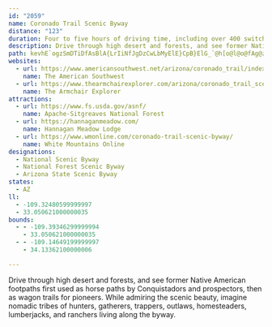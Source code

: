 ```yaml
---
id: "2059"
name: Coronado Trail Scenic Byway
distance: "123"
duration: Four to five hours of driving time, including over 400 switchbacks
description: Drive through high desert and forests, and see former Native American footpaths first used as horse paths by Conquistadors and prospectors, then as wagon trails for pioneers. While admiring the scenic beauty, imagine nomadic tribes of hunters, gatherers, trappers, outlaws, homesteaders, lumberjacks, and ranchers living along the byway.
path: kevhE`ogzSmDTiDfAsBlA{LrIiNfJgDzCwLbMyElE}CpB}ElG_`@h[o@l@o@fAg@zBa@xEaAjCUjAEhBN\b@^dFxDl@fA?lAcAlByBjDaBlDmAbEqCpG[rAYxBcA|Kc@jB{@fBqD~E{AdDg@fBa@dCmAbRNl@RLh@?j@g@d@_Df@sA~BsDr@[^?^Lh@`@lBdEh@X~@JDXKR{AXoAr@uB~CgEdDs@fBU~An@`@rBJxDlBL`@?VEXSPu@Fg@S_AaA_@CSb@LtAMj@a@XmBROP@RVF~Ju@`@FNV?ROp@}DvLOj@I~@Hr@Vl@dA`AxBb@h@Zt@dANj@lC|THzA?hAOdAc@hAoA~B}AxByUbXmC~AcC`@uAB{A_@sIsFaD_@g@?sOxEmB^uCXaFRiATyAj@y@r@}E~FeAd@}@Ca@Om@q@i@eA_AyAc@Yi@QiCCy@U}@s@e@o@e@UwE{@qImCyAs@e@e@{FgByC_@mBJkBt@wCvCiClD}C`Do@ZcBh@gCKcAk@qAaBcAmCcCsIwAkBk@a@qL{EeCq@}AGeGt@iBKy@UcAk@s@q@uBuDcA_AiCeA_ASmAM_ACcCVcRzEu@JWAaBw@}@w@mBwDY]{@WsA\}ClAWb@k@fCu@fAOr@TrHKlAg@x@qAl@yAMcC_AqDq@_EDqFj@i@Kk@y@k@{E_AeDk@{A_@Y]Ei@@u@VcGxDi@Lm@?}EkAoBIyB@}BVkH`Bk@^gArAUPi@Fu@QqBiD{@s@_@Qy@K}DSuI{AsE`@yDFiARyADkHgC{KM}Fy@sBJcJ`CgCXcA?_BQyAa@sBSoMCiAIyB}@uAuAm@kAoAsF_@_Ai@s@q@k@k@UmBWgE_CWYiAsCiAy@oBYy@Dw@Zs@xA[XYDoAGi@Qi@SsA{@o@O_B\cBlAaADa@QcAy@YAeAXi@Ec@g@YcAw@yAUQ}@g@s@So@M]Mo@c@c@_@[Y_A_@]MyAk@_@OSCkBFq@QMIgAMUGSGUKMMGSES?WBKHWNMXEb@?ZHTJNNPJ`@RNDP@ZCXCv@Mb@GRCVAVBZFf@L`ALPCJC^QZAJDRDXBfAAXAPBHDJJHTJTTRRHf@DP?JDHFZX^b@x@x@H@NAHCFGDOCUEMSOq@[MGOMACWe@KMMIIE[E[KOOIICIGUMSMK[Mm@Ok@IMEMIg@_@UIWEW@WBa@LOHU@WCWEy@[UOKQQOKEo@KOMGKISO[k@y@_@]YKc@Ko@G_@ISKGKAKCW?]CKCGKIWO_AGcAKo@Aq@H]HIHUVMTUTUTa@L[Bo@CKA[EK?OBGF]Ta@LWHMJe@l@KRAN@NDLPZJZJf@TjAPnAPl@Vv@Rt@D^A\KTINYROFWFYBa@@KBQJSLU`@MNQJIDc@Ra@V[Lu@NGLCN@N@HJHTNPD^AVCr@MZATAPBZJPHVT`@b@JZD^@RCVANENGPGLML]T}@t@g@f@Yd@IRE\@R^tBNh@JLHHXBZEVKRER?FFBD@Pa@^gAX_CdBYJYCOS_AmDU_FOo@]IiBJ_BXy@VwAx@[bCcAnAcAfD_@r@oC~B_@l@]`AUVUD}AzA_Bp@y@l@S^o@XQl@SrAuDzHaBzBk@j@i@`@e@TSROZGVUf@IJgJbFwGxCc@^[`@yAdBoAlAiAzAIFIb@@p@XxArA`BIj@YJ_@ImAm@u@s@eAuA]OiCPMEK{AOU_@AwEz@yAh@eA?gCXo@KsEmB_@_@s@gBsFqG}DuF}BoBs@[a@Ye@]WOYGe@RSj@o@`@gABiC_@GBGDAH@LHVbBfCnAzC?p@KTOJgADcAa@sAeAeBaBuBoAwBa@e@AcEr@y@Qi@_AUu@_@kACY?S?MGQKKMGg@Ig@c@e@o@[SS@KJAHAH?VDf@?HL^Df@?t@YxCKbB?|@B~ACHGFMHK?KCKI{@wAaAoAGI{@i@g@Ua@C]@_@D_@@MIWoCy@_BUmCIW_@[gBo@{@mBO{@I_FUs@OKgASgAq@wAc@yCu@qCdBmFdByDPi@JoAt@i@PiADOFOp@dA`EBZsA|Fm@rAc@EqAqBSG_AGyAe@}@Ee@FUPaA`DL~BId@iAfA{@Xa@d@GVCtAN~AOx@o@^yCp@m@n@Kx@Dj@ZdBB`@Ij@[^}BViB`Ac@t@ETTtABv@s@bBAt@PzA^lA\|CIlAs@z@yBvA]@WKYo@q@gCQ_@c@OmBAUQyA{Ee@e@YJo@lAuAdBa@J[EaC_BKDOX?nDe@~AEd@@Pb@h@j@|AR~@Dx@i@tB[VaDl@_FrDy@`@i@Ny@DyCOcAa@mAeBOe@Bi@b@y@@i@IMeAMYSiAsC}BkECeAl@cEZ}@v@s@?]OMgBGoASoDy@g@WoNoMU]cBeI_CeHcAgEW_CQaDKw@o@sAmBgBc@M[?[ZWp@Qp@GbAMdAGtA@~@ChAKn@QV_@LyCbAMJKNENAL?F?R@NARENIFG@G?EAECGEAIAKA]BYFi@b@{@f@s@VK\Cr@K^IJMBSCUS}@_@iAI[@YDQPUDSByAEo@KMKGSAiANg@EUKQ_@Sy@e@_AOG}A?gAyAuALmA\qAI{DsBkEoCqAqAiCmEiD{DkF{J}EkH_CsCiAg@c@E_@DiAd@mDtD_@x@m@~BaAp@w@FeCYkI{CiCi@w@YuCyBsCoAcCsCs@Ia@Nc@h@OnAIvBs@vBBdA^rCInAU\]JiC]y@s@]yAeAaIUcLc@kB_AyAy@e@_AEmE\gC@cDk@uAi@aGwFgAuAuAsAwE_B_Ay@sFeI_DeG[a@gJoGo@Y_@MwA]]Gs@UiAi@s@e@iBsCcBsAyA[cB@gIdDiBTsBE_EaAoE{AqCcB{BoB_CeBg@YeASe@E_CJcOvEsBb@y@DuAIsB_@sBiAmByAcBy@_BWcBBiB^gB`AeBzBo@bBwA`Ke@tBuA~CsAfBcBrAiAl@mBn@iCXyBEyB_@gD}AcByAyBaDqEuIi@sAsC{JoCqIsBcFcBgC_BkBmA_AmCkAoCm@aEKm`@vDcBFiBE}Ba@}GyB}@QcES_CXiH~AsYxD_D^kCEmfBe\_Kk@oILuIYaGXcB{@iDkDi@MmA@mAMaAq@kC{B_Ag@mDDuA`@SRU|@U`DY^QDc@QsBaBcAkAcAqBoAaAwGsBeDa@aA]yBaC}CeBeAS}@@}Cv@eAE}DuBcCu@oBuAi@m@mAyBs@gCKkBEqF]_MoBwKi@iB[i@m@g@_@Ey@^o@HmB_@}@L[?UCaAu@a@w@c@uBAaHMe@UKiBx@}@Js@KyCmB_AyAcBqAm@o@aBsJQm@[MYHoAjDi@l@_@Py@Le@Ai@UsBcBc@DOLuA~DIl@JxA\fArBdCDf@Ed@Yv@o@RmADyBi@sB{@{BcBs@U}A?}ARk@Vy@l@qAxBk@tBYfDYjAU^{@p@eAToBc@iE_BqBkA{A_@y@AiB`@sAJ{He@eBeAm@E{@JiDlAkAp@_AdAi@ZmF^aBGOCa@MgAa@iBe@oBa@sCq@{@Io@OIIOa@G_Al@eDOaAk@k@gCy@oAMmBDiAf@o@x@oExJERCf@?^@t@Ex@MZoAx@c@l@KdA?rBOr@wArAiClBeCdAYXW`@Ej@L~AGj@oClCu@Ri@KaCgA{Cs@c@EoAJsBfA}BtDiBzNEpAFpAf@bC^\bBz@Td@?l@KbB`@bCb@|@nCnClAdBlAxDDj@IX}ExFoAl@mBJeB`Ai@KkCuBu@e@UEY?}DrAsF~@_@L_C|CmAf@OPPlCAz@c@~A}@xAg@^s@JgBIsB[k@Ri@`AOhAHfDTf@j@l@fAjCbAdBJr@Uf@YPmALuB|@_@^y@lASl@OlAOrGUpAm@nA_Ax@eN`Gi@bAEx@h@zBD`CDn@R`@X\TFxD?h@D|@`@h@j@^z@Np@DdAIlA[lA_@l@}C|Cs@`AsErL]f@[\s@T_ADeAYwAkA_@G}@?q@^c@f@aBnEW\_Ax@wAp@yBx@}DzAeBl@a@HS@WAiBY[Ci@?i@B}@Pm@NQDg@?a@Cm@O_@MSOk@i@yAyA_@W{@c@w@Qw@C}A@uEHg@GGAEA_@S[QqCwBi@Uo@OyAI_ABa@He@N_@TWRo@v@Wb@Yp@Qr@Mt@Ah@@b@Dh@NlANr@X~@TZZ^j@\p@\dAd@~Al@jAr@RVNXL^Nv@@`@?\Gb@K^IROZ_@`@YPYJ]F]@eBGu@DcCX{AA}BGuBFqAZgA\WF]Dg@@WGWG]Qi@]{@a@C?g@O]Gs@Go@AuC?wABSAc@EMEKGSOQOOSqBmD]a@e@_@m@U]Ci@@c@FSHMFSP}@dAa@\YNa@F[@WCk@CQ?_@BIBUJ_@XyBdCs@t@UNOFYD[BYGMGIIKKKOq@cBc@qAKi@AY@_@@a@?s@Ek@I_@IU]e@Y_@MM[c@KYIYKw@Mo@KYYa@uAoAu@o@i@c@oEyDcAy@QOa@WSKs@Wo@Ok@Os@Co@A}BNmCLmBEyDg@e@Qa@QYYOUM_@Ia@Ai@@c@J_Al@oCf@wAh@iA`A}Al@s@dA_AbAo@r@k@Za@\m@Nq@XwA^qBHk@Bs@LkICa@OWMKQKQEUAMBODWVg@bAIPm@tA]r@QTOFk@Ps@BUFWJQZSl@Qh@KVWPa@RaAVyAd@m@Ng@@]C[Ok@c@m@][Mc@GOBQNQRGPEV?TD\Hl@RlANx@B\?VCTETUpACn@Aj@Ed@EXQZWXUL]Hw@@g@FQHQLINGTC|@@rA@b@Hb@XnA@\CZG^GJe@Xk@Te@N]@]Cg@OaAa@YIOAo@Pc@Z_@d@_@X]Rs@VyCd@q@Nm@XSRsAtBe@ZWFSF]?]E{@USGa@EYBe@Hw@H[?QC]OSKMMMYMq@UgBc@eESeBIk@KYWa@i@s@_@a@Qa@IWK]Eo@A_@Am@?w@LqB?y@E}@Om@_@kAUkAGc@Ac@@YHm@VkANu@Hy@@i@?k@@c@E_AIo@Q}@q@iBS]aAgB]m@c@o@Y][Se@Qs@K[A]D]Fo@\a@\QZq@lBeFvNINg@dAk@|@}@x@gAx@]^OVM^W|AGn@I^CHKRe@\mAr@Y\U`@e@dBk@|B}@bCa@rAU`AWnAS|AOt@Qb@Q\_C`Ce@dAIh@At@?HBzAA~AAd@Gn@Ot@Ol@Wl@]j@e@h@u@j@aAd@k@No@F}@?w@GsDk@mDk@sDc@gHaAkB?q@@G@gATe@Po@XgBbAs@Xg@Jm@@{@Co@Km@Sa@Sg@]k@s@_@o@Sc@Oe@My@[iCg@}Eu@uH{@gIi@aFUgCWkAOg@Oc@Ua@{@cBYs@Sy@Ii@Cs@Bo@Jy@V_AXm@~@cBXs@j@oCHs@?i@@s@F}C@mFEsAO}A[gC[oBMcAAq@@s@JqABy@Ck@QgAk@mB]uAG_@UwAWcFMmD?wCEoBa@wD_@gDmAcKU{@a@y@u@gA]{@_@mAYwA[cAi@s@i@o@m@a@aAc@mAa@{@c@a@[mAmAqB{BeBqB{@{@o@k@wCuBa@_@OW_@eAo@{Be@iBw@{Dc@{A]q@s@}@S]Y}@Uy@Iy@KcAMs@{@gDO{@Ko@IWYe@g@o@e@c@u@]mAe@eAg@{@i@kAeAeA{A[WkBs@_Bm@cBw@iAo@iDaCmA{@{AiAiAeAq@eAgAkB}AiCsDkFgDmCgAu@eC_Cu@a@{@]k@QME[C_@CeB?_EHuAHkBHuDJg@Am@GyA[uAg@]U]]YWwA{AsAgBc@o@Se@Ia@MiA[uAESKQQO[Ue@Us@Sq@a@UWQSc@mAg@aAS]a@g@u@g@w@_@e@SiAk@YQa@q@M_@Ic@C[BUJi@Pq@pAiDr@mBn@{AXg@Z_@^]j@u@JUH]Da@Ac@EYOe@{AoCe@qAo@wBWkAOc@IWQSOW]]g@a@iBu@_@Sc@]W_@KYKQGW?WD]ZgAB]?WEOSc@SQMEe@AmAJa@?i@EeAUk@Yo@]g@W_@KYEk@?eAEe@IYKQISGW?WD]N]TkB`CeBjB_@h@a@\a@T]Ls@NeAH{@@]E[KSCI?IDIHe@|@OJe@Ja@He@?yBCQEYSMSGUAU@]F]^oAFYBS@YAOGMKIgACIEMOUg@Um@Ms@CWC_@GUIOkAw@w@_Aa@e@WQKCM?WBYFqAx@c@\MTOj@Mp@aA`Fo@hCK\c@r@mCpDk@n@i@b@a@Tc@Lg@DqBHa@A]Cq@Mk@QcBq@c@e@S[c@qASYMKICI?MFONg@^YJ_@DkABq@Cc@Ig@UQAKBOJe@^k@\a@N}@X}@`@qAt@i@`@o@h@[f@Ub@a@jAo@bBIb@Gh@Ez@En@Aj@QtA?JBRFVLr@?H?JAXGb@Sv@U\}@x@EPGHSp@a@t@U\KVS`A_@xAQb@W\qClBi@Zk@TqG~A_Cl@}@ZMJcApBSX_@d@ST[FSHsAJiGL_AD{@B_BUUK[SSSyB}CWUWMo@MY@[DkBTy@Ra@H_ADq@@sDGk@JIHONIPITI\A\@j@Jl@`@pADh@@^?ZE\EXg@bB[pAOV[\e@XoANm@A_@D[NSNqAxAi@\s@^oBz@a@VOLMPEJEf@@VNv@Pl@FZ?`@Il@GNKLIFSLSFq@Dg@Cg@@SFSLU^GPGj@@x@Bl@?XARGVKTIJQPWHIBU?QCSEOIUSWU[SUKe@CS@MBKFKPO\I^?pAAfACTMr@Mj@Uh@_@l@k@l@[l@kAzAYP[FU?OCWMY]SYK]Ii@Q_@KSW]YWWSWISCY@OBYPIJITEZGb@Q`AGZU^QNULQBQ?SAOEQKMMMUk@cBQYWWOMQEQ?M@a@JMJMJEJYlAa@fAeArBq@|@YRSDSBYASAYAg@@QBMHKJELKTGTG`@G^GXGZW\SP[HS?QCQGSQgAo@u@_@[MQEQ@UBSDOFMJKVUZGHWZOFMD_Bf@QTK\CZ?\BTH^L\HVDT?L@NAFE^ENCLINGFu@`@cB|@YVKNIXAPAR@N@PDLNb@`@t@L`@BPBN?NALKd@OZMPOLMFOFcATiAZQLQN]f@u@|@WT_@V]ZGFCDEFCHENS`A]p@g@b@e@d@KNS`@]pAIp@?NFTJXR\n@\^Td@^HHd@`ADDDDRNHBN@P?TALAtAq@VGb@ER?P@NFRN\f@DNDRBRANCPKb@KTKLeA`Ak@l@_@l@[l@Sr@_@rAGh@?T?NBRBPN`@X^b@Pp@^RLJLFLDJ@PAh@AV[lBY`BCr@?d@@PDXDLR\`AdAl@f@h@\VDf@CPGHIHI|@q@f@UbAUj@Gf@@JBJFJFPTRZJj@FXRz@HXLRV\RRLFTFd@DV@z@Ih@A`@FZLLJLRFTBP@P?t@If@C^?d@@Xt@lCBTDb@DdBDz@PxABX@f@Cd@El@Mr@Uv@O^S\o@t@yAlAy@t@eA`BsBlDwA`Bo@h@e@Ve@Ry@Rw@DkAAsAUi@GqAOqB?_BZ{@Zw@Zi@^cA^e@N_@H_@Dy@@o@?u@B}@Ls@Rq@Xy@l@a@f@_@d@o@nA}@`BaBlCk@r@k@l@{AlAk@j@m@v@[f@e@|@]h@w@jA[^yBhAcAV}@Hw@B}@Mu@Og@Wm@]e@_@g@m@g@y@]q@a@eBu@mD]mASc@}@oB}DcHcAyBMe@_@_BYgCE_B?u@NaCVaCFwBAkAK{AMgAYyAQm@Yu@a@_A[k@Y_@g@k@mAgAi@a@}@_@q@SmAWu@KgAEaAD}@NyAZaCn@o@N}@FsAFaBC{AAuBCyBCmAKsAW}@[k@Y}@m@y@k@o@m@i@i@w@gAs@_Bs@kBm@uAqAyCqBaE_@m@s@{@a@_@k@c@k@_@gBs@_FcAeAYyAg@mAu@s@g@kA_AqAmA{AgAwA{@{As@s@g@q@i@cAaAeCeDkCwCmAeAyBgB_DcCuDwCcCmBaFsDcA_Au@cAi@u@e@aAs@gBi@eBc@eCGk@IuAQcDIo@Gu@UwA_@wA[_A_@_AmAwBu@}@a@i@YWq@m@sAcA}@c@uAi@aA[YE{@OiFYuFQgJ]{FUuBOkCAcCHeAHk@D_Er@kCd@}Bd@qBP_CNaKr@iDVmJr@{BPaBBo@AoAIu@Ku@M_Bg@i@OqAk@iBs@WIOEMAi@I_AIgEK[Co@MsA]c@Qo@[i@a@m@s@MO[e@]k@kEsIaAmBy@uBOk@Km@Gg@MaBCeCEsBO_BEc@SyAg@{Bs@cCwBiFgB{EeByDa@s@_BgCoDwEc@k@W]q@cAc@w@iAiCgAaDOe@w@yDYsBSkBIqAOoCYgJKcDCkBImD?QAqCBuBDuALuATqB`@aDj@mCn@sBV_Al@_BlDaHTi@JS\cAXy@Du@@o@AmAA_AGo@Ky@UuAq@oCa@mBOkAWcI[gCSq@[y@cA_ByDmE{AaDyAmGw@qBmAyBqAqAqAcAo@y@o@_Am@sA[gAQaBUiEsBoj@_@{DeAyC{F{IiIwKuMqM{IyHqDuBmKgDcFqAwBy@_BwAqAyAwKuNiA{@gKmDcFyBcPuFiDcBcB{A}DoF_@_@s@c@{CeBcGcEu@u@{@kAa@u@]u@g@mBiAmI}BmSsA}IyCeLcEkKcCmHiAgE_@yBQ{AUwCCu@qEql@cBoLsAmGu@sCsC}Hy@qBiCmEkAgBuAcBoGeHgBgBaL_MsCgE{FkMcAgBeAaAcB}@o@O{`@aJmDqAqAw@oEyD}FcJ_AgAwB_BeAg@wCw@yDMkFEkDg@qCyA}CkCcE{CqDqBuCgAwE_AsD]iNAiCMcEq@aIqCaEGsBf@eB~@iAnA_EpFuA~A}@v@w@h@sCvAuA\_OtCaBd@eExBmC~BgAlA{AxBwFvK_AjAaA~@aAl@eAd@wBd@qBLeBMsLgD{CkA{ByAqB_BmFiGqBqAeCk@uBHgAZmAl@q@j@y@jAs@dBoAzI{BdRk@jCoArBs@l@iDvAm@^_@`@o@dAUt@aAdFeAjCo@dAgBbBeBbAsA^gGl@qOdAy@?wBc@sAs@oAqAoAiCyCgIgCmEm@yBa@kFOu@Ym@iAkA}DaBeCwBmBeDoHiOsEcIoAaBmFcG}@oA{@eB_@mAc@yBSeCIaHQkB}AaIOuDEaG_@{FiBmJ]sCo@eCcB_BuBy@kCYeCm@eCRwAYc@YaBqC{ByB}BgDuD{BcB_Ds@m@oBs@m@e@s@gAaAeDs@qAy@s@mDmBwCyC{BuC]_A_@eBUeE_@sBOi@wBmDmAqC_@sA_AaHc@_B{@kBiDwDmFcH{DcCoDsCsDaFaHuN}ByG_AqEyDyWkBuKk@eBc@s@iBmBy@c@oAe@oA]kJuB}CMqg@S{B?e@Du@LgAVs@Z}@f@YTa@`@aAbAi@d@_@Xw@b@{@^g@Pe@Fi@D{ARo@Nq@RuD~AiAr@{BdCcBlAcC`AcB^oAl@iAbAmBzC}CdH_@`@u@`@_@HcAC_@Sy@_AYu@MkARmEOgDy@sDa@gAwA_CmD_E}BwBuBgAsAa@cC_@uGQ{Cg@}Bq@mBy@wC{BqCgBsBc@_KYiBWgC{@uB{AsBoBqCmAsFuAcGsBcBQgB?oD^sF?iNq@}Hu@cCe@uFeB_EkBmIsEmBs@_Ds@}BSyIMgLD_BTyAn@iBtAyA~B_Nfb@}Rfj@_AhBoAxAsBnAiCv@sAT{EJcBP_D`Aa]`Q}C`AoANsAFaFEwW_@cGSiCW}M{DgBy@cB}A{@gAoL_SqByBcCkBmFuBsKcDmDsA{GaDaOeIeEyAoASmBIqABcCb@qItB{DbBkBnA{IxHiShQeBfBmAdBg@`A_DdKcAlB_C~B{K`JgIlGmCrA_JnCqEjBuBjAkA~@cBfBiBdCy@zAkLpXsBrFcBnFgDjMk@nAiAbBuArAgPvJkP~Ky@`@oCj@aCFqHMqDZ{AVwCv@mBf@gARWBsIxBqEvAiCdAy@l@u@\mCrBaCfC_CpDoDfIi@fBaFhUu@fC}BxFyCtF}BdD}EhGch@fn@cA~@oAv@qBz@cCl@uBPoDEm@GyA[g@OYI}@]q@]m@_@wF_EkGiD}H_CcP_EmDoAiAq@k[aSuB{AmMoLoW{Tom@mi@iEsCgBy@oGkBqEi@iBImy@HeRCeHK{BS{w@{J_DWa\cEcRmBub@mF}GSgDFwD\cDf@mD`AkOjF}D~@yg@tHwDXuAEwDa@kLkCwDEcVrDqNx@aTxCiC`AgHpDiCzAiAjAi@v@wDtImFbHu@~AcBzFy@jBwBjCoAhAeTpLwCxAoAb@mDt@kGNaMDmIKcAIiCq@cBy@aFsDiCyAsD_A_BKqBBiALqBf@mAh@wBzAsArA{KnNoB~AsCrAyA^cCXsCEuOyCuBG{BP_BZcA^eAp@sAlA_AjAcAhBg@pAWrAc@dDOvJQfDgAjGcBzEs@pAiB`CsCdCcEtB}G~AoAd@mBpAi@f@m@v@eAlBgAbEKjAElBD`CVvBt@lCrBlDrB`B`GnC~AfAp@r@bA~Ax@tBn@bDHfAl@|R^dFhB`GfHvPhA~AxC`CzF~B`B`ApApAx@dApAhCf@|A^tBTpCAfDSpBm@`Dy@zB_BlCu@~@iBpA}Ar@mzAhZkBl@mDdBmBnAwCdCoAd@cE~CsVhTiGtEkH~FoKhJmXbUoPxM_BzAuk@re@KFQBAXHbx@IjPUrIUxAmB`H
websites:
  - url: https://www.americansouthwest.net/arizona/coronado_trail/index.html
    name: The American Southwest
  - url: https://www.thearmchairexplorer.com/arizona/coronado_trail_scenic_byway.php
    name: The Armchair Explorer
attractions:
  - url: https://www.fs.usda.gov/asnf/
    name: Apache-Sitgreaves National Forest
  - url: https://hannaganmeadow.com/
    name: Hannagan Meadow Lodge
  - url: https://www.wmonline.com/coronado-trail-scenic-byway/
    name: White Mountains Online
designations:
  - National Scenic Byway
  - National Forest Scenic Byway
  - Arizona State Scenic Byway
states:
  - AZ
ll:
  - -109.32480599999997
  - 33.050621000000035
bounds:
  - - -109.39346299999994
    - 33.050621000000035
  - - -109.14649199999997
    - 34.13362100000006

---
```


Drive through high desert and forests, and see former Native American footpaths first used as horse paths by Conquistadors and prospectors, then as wagon trails for pioneers. While admiring the scenic beauty, imagine nomadic tribes of hunters, gatherers, trappers, outlaws, homesteaders, lumberjacks, and ranchers living along the byway.
